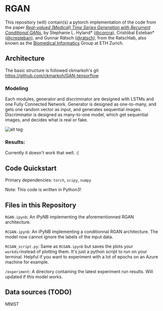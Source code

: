 # RGAN

This repository (will) contain(s) a pytorch implementation of the code from the paper
_[Real-valued (Medical) Time Series Generation with Recurrent Conditional GANs](https://arxiv.org/abs/1706.02633)_, 
by Stephanie L. Hyland* ([@corcra](https://github.com/corcra)), Cristóbal Esteban* 
([@cresteban](https://github.com/cresteban)), and Gunnar Rätsch ([@ratsch](https://github.com/ratsch)), 
from the Ratschlab, also known as the [Biomedical Informatics](http://bmi.inf.ethz.ch/) Group at ETH Zurich.

## Architecture

The basic structure is followed ckmarkoh's git https://github.com/ckmarkoh/GAN-tensorflow

### Modeling
Each modules, generator and discriminator are designed with LSTMs and one Fully Connected Network.
Generator is designed as one-to-many, and gets one random vector as input, and generates sequential images.
Discriminator is designed as many-to-one model, which get sequential images, and decides what is real or fake.

![alt tag](https://github.com/jaesik817/SequentialData-GAN/blob/master/figures/model.png)

### Results:

Currently it doesn't work that well. :( 

## Code Quickstart

Primary dependencies: `torch`, `scipy`, `numpy`

Note: This code is written in Python3!

## Files in this Repository

`RGAN.ipynb`: An iPyNB implementing the aforementionned RGAN architecture.

`RCGAN.ipynb`: An iPyNB implementing a conditionnal RGAN architecture. The model now cannot ignore the labels of the input data.

`RCGAN_script.py`: Same as `RCGAN.ipynb` but saves the plots your `workdir`instead of plotting them. It's just a python script to run on your terminal. Helpful if you want to experiment with a lot of epochs on an Azure machine for example.

`/experiment`: A directory containing the latest experiment run results. Will updated if this model works.

## Data sources (TODO)

MNIST
